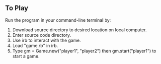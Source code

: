 ## To Play
Run the program in your command-line terminal by:
1. Download source directory to desired location on local computer.
2. Enter source code directory.
3. Use irb to interact with the game.
4. Load "game.rb" in irb.
5. Type gm = Game.new("player1", "player2") then gm.start("player1") to start a game.